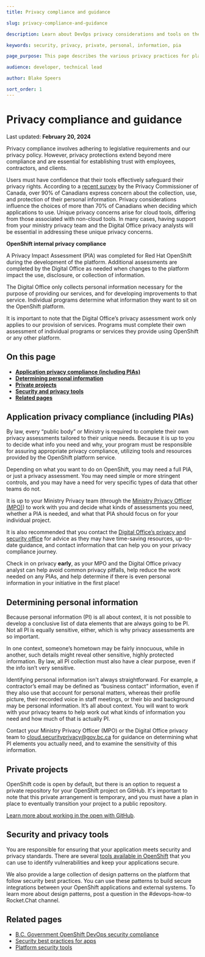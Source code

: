 ```yaml
---
title: Privacy compliance and guidance

slug: privacy-compliance-and-guidance

description: Learn about DevOps privacy considerations and tools on the B.C. Government OpenShift Private Cloud Platform as a Service.

keywords: security, privacy, private, personal, information, pia

page_purpose: This page describes the various privacy practices for platform development teams

audience: developer, technical lead

author: Blake Speers

sort_order: 1
---
```


# Privacy compliance and guidance
Last updated: **February 20, 2024**

Privacy compliance involves adhering to legislative requirements and our privacy policy. However, privacy protections extend beyond mere compliance and are essential for establishing trust with employees, contractors, and clients.

Users must have confidence that their tools effectively safeguard their privacy rights. According to a [recent survey](https://www.priv.gc.ca/en/opc-actions-and-decisions/research/explore-privacy-research/2023/por_ca_2022-23/) by the Privacy Commissioner of Canada, over 90% of Canadians express concern about the collection, use, and protection of their personal information. Privacy considerations influence the choices of more than 70% of Canadians when deciding which applications to use. Unique privacy concerns arise for cloud tools, differing from those associated with non-cloud tools. In many cases, having support from your ministry privacy team and the Digital Office privacy analysts will be essential in addressing these unique privacy concerns.

**OpenShift internal privacy compliance**

A Privacy Impact Assessment (PIA) was completed for Red Hat OpenShift during the development of the platform. Additional assessments are completed by the Digital Office as needed when changes to the platform impact the use, disclosure, or collection of information.

The Digital Office only collects personal information necessary for the purpose of providing our services, and for developing improvements to that service. Individual programs determine what information they want to sit on the OpenShift platform.

It is important to note that the Digital Office’s privacy assessment work only applies to our provision of services. Programs must complete their own assessment of individual programs or services they provide using OpenShift or any other platform.

## On this page
* **[Application privacy compliance (including PIAs)](#application-privacy-compliance-including-pias)**
* **[Determining personal information](#determining-personal-information)**
* **[Private projects](#private-projects)**
* **[Security and privacy tools](#security-and-privacy-tools)**
* **[Related pages](#related-pages)**

## Application privacy compliance (including PIAs)

By law, every “public body” or Ministry is required to complete their own privacy assessments tailored to their unique needs. Because it is up to you to decide what info you need and why, your program must be responsible for assuring appropriate privacy compliance, utilizing tools and resources provided by the OpenShift platform service.

Depending on what you want to do on OpenShift, you may need a full PIA, or just a privacy assessment. You may need simple or more stringent controls, and you may have a need for very specific types of data that other teams do not. 

It is up to your Ministry Privacy team (through the [Ministry Privacy Officer (MPO)](https://www2.gov.bc.ca/gov/content/governments/services-for-government/information-management-technology/privacy/resources/privacy-officers)) to work with you and decide what kinds of assessments you need, whether a PIA is needed, and what that PIA should focus on for your individual project. 

It is also recommended that you contact the [Digital Office’s privacy and security office](mailto:cloud.securityprivacy@gov.bc.ca?subject=Cloud%20services%20privacy%20question:) for advice as they may have time-saving resources, up-to-date guidance, and contact information that can help you on your privacy compliance journey. 

Check in on privacy **early**, as your MPO and the Digital Office privacy analyst can help avoid common privacy pitfalls, help reduce the work needed on any PIAs, and help determine if there is even personal information in your initiative in the first place!

## Determining personal information

Because personal information (PI) is all about context, it is not possible to develop a conclusive list of data elements that are always going to be PI. Not all PI is equally sensitive, either, which is why privacy assessments are so important.

In one context, someone’s hometown may be fairly innocuous, while in another, such details might reveal other sensitive, highly protected information. By law, all PI collection must also have a clear purpose, even if the info isn’t very sensitive.

Identifying personal information isn't always straightforward. For example, a contractor’s email may be defined as “business contact” information, even if they also use that account for personal matters, whereas their profile picture, their recorded voice in staff meetings, or their bio and background may be personal information. It’s all about context. You will want to work with your privacy teams to help work out what kinds of information you need and how much of that is actually PI.

Contact your Ministry Privacy Officer (MPO) or the Digital Office privacy team to [cloud.securityprivacy@gov.bc.ca](mailto:cloud.securityprivacy@gov.bc.ca) for guidance on determining what PI elements you actually need, and to examine the sensitivity of this information.

## Private projects

OpenShift code is open by default, but there is an option to request a private repository for your OpenShift project on GitHub. It's important to note that this private arrangement is temporary, and you must have a plan in place to eventually transition your project to a public repository.

[Learn more about working in the open with GitHub](https://digital.gov.bc.ca/cloud/private/onboard/#set).

## Security and privacy tools

You are responsible for ensuring that your application meets security and privacy standards. There are several [tools available in OpenShift](https://digital.gov.bc.ca/cloud/private/products-tools/#tools) that you can use to identify vulnerabilities and keep your applications secure.

We also provide a large collection of design patterns on the platform that follow security best practices. You can use these patterns to build secure integrations between your OpenShift applications and external systems. To learn more about design patterns, post a question in the #devops-how-to Rocket.Chat channel.

## Related pages

* [B.C. Government OpenShift DevOps security compliance](../security-and-privacy-compliance/platform-security-compliance.md)
* [Security best practices for apps](../security-and-privacy-compliance/security-best-practices-for-apps.md)
* [Platform security tools](../security-and-privacy-compliance/platform-security-tools.md)
